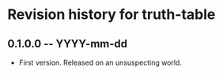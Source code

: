 # Revision history for truth-table

## 0.1.0.0 -- YYYY-mm-dd

* First version. Released on an unsuspecting world.
